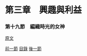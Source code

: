 第三章　興趣與利益
====

### 第十九節　編織時光的女神

[原文](https://syosetu.org/novel/42788/22.html)



[前一節](./0318.md)
[目錄](../README.md)
[後一節](./xxxx.md)
